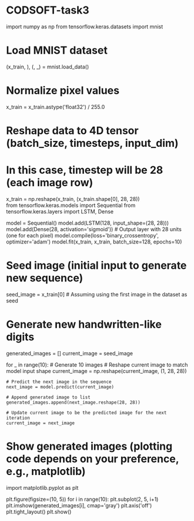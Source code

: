 # CODSOFT-task3
import numpy as np
from tensorflow.keras.datasets import mnist

# Load MNIST dataset
(x_train, ), (, _) = mnist.load_data()

# Normalize pixel values
x_train = x_train.astype('float32') / 255.0

# Reshape data to 4D tensor (batch_size, timesteps, input_dim)
# In this case, timestep will be 28 (each image row)
x_train = np.reshape(x_train, (x_train.shape[0], 28, 28))             
from tensorflow.keras.models import Sequential
from tensorflow.keras.layers import LSTM, Dense

model = Sequential()
model.add(LSTM(128, input_shape=(28, 28)))
model.add(Dense(28, activation='sigmoid'))  # Output layer with 28 units (one for each pixel)
model.compile(loss='binary_crossentropy', optimizer='adam')
model.fit(x_train, x_train, batch_size=128, epochs=10)
# Seed image (initial input to generate new sequence)
seed_image = x_train[0]  # Assuming using the first image in the dataset as seed

# Generate new handwritten-like digits
generated_images = []
current_image = seed_image

for _ in range(10):  # Generate 10 images
    # Reshape current image to match model input shape
    current_image = np.reshape(current_image, (1, 28, 28))
    
    # Predict the next image in the sequence
    next_image = model.predict(current_image)
    
    # Append generated image to list
    generated_images.append(next_image.reshape(28, 28))
    
    # Update current image to be the predicted image for the next iteration
    current_image = next_image

# Show generated images (plotting code depends on your preference, e.g., matplotlib)
import matplotlib.pyplot as plt

plt.figure(figsize=(10, 5))
for i in range(10):
    plt.subplot(2, 5, i+1)
    plt.imshow(generated_images[i], cmap='gray')
    plt.axis('off')
plt.tight_layout()
plt.show()
